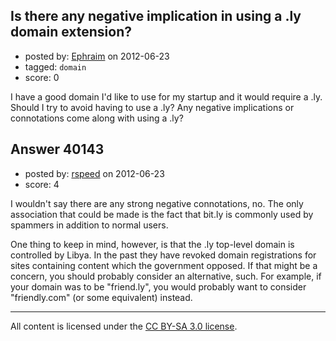 ## Is there any negative implication in using a .ly domain extension?

- posted by: [Ephraim](https://stackexchange.com/users/-1/18520-ephraim) on 2012-06-23
- tagged: `domain`
- score: 0

I have a good domain I'd like to use for my startup and it would require a .ly.  Should I try to avoid having to use a .ly?  Any negative implications or connotations come along with using a .ly?


## Answer 40143

- posted by: [rspeed](https://stackexchange.com/users/-1/17650-rspeed) on 2012-06-23
- score: 4

I wouldn't say there are any strong negative connotations, no. The only association that could be made is the fact that bit.ly is commonly used by spammers in addition to normal users.

One thing to keep in mind, however, is that the .ly top-level domain is controlled by Libya. In the past they have revoked domain registrations for sites containing content which the government opposed. If that might be a concern, you should probably consider an alternative, such. For example, if your domain was to be "friend.ly", you would probably want to consider "friendly.com" (or some equivalent) instead.



---

All content is licensed under the [CC BY-SA 3.0 license](https://creativecommons.org/licenses/by-sa/3.0/).
